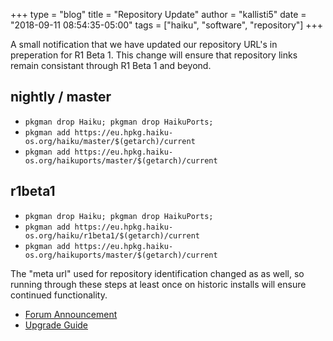 +++
type = "blog"
title = "Repository Update"
author = "kallisti5"
date = "2018-09-11 08:54:35-05:00"
tags = ["haiku", "software", "repository"]
+++

A small notification that we have updated our repository URL's in preperation for R1 Beta 1.
This change will ensure that repository links remain consistant through R1 Beta 1 and beyond.

<!--more-->

## nightly / master

* ```pkgman drop Haiku; pkgman drop HaikuPorts;```
* ```pkgman add https://eu.hpkg.haiku-os.org/haiku/master/$(getarch)/current```
* ```pkgman add https://eu.hpkg.haiku-os.org/haikuports/master/$(getarch)/current```

## r1beta1

* ```pkgman drop Haiku; pkgman drop HaikuPorts;```
* ```pkgman add https://eu.hpkg.haiku-os.org/haiku/r1beta1/$(getarch)/current```
* ```pkgman add https://eu.hpkg.haiku-os.org/haikuports/master/$(getarch)/current```

The "meta url" used for repository identification changed as as well, so running
through these steps at least once on historic installs will ensure continued
functionality.

* [Forum Announcement](https://discuss.haiku-os.org/t/important-repository-changes/7322)
* [Upgrade Guide](https://www.haiku-os.org/guides/daily-tasks/updating-system.html)
